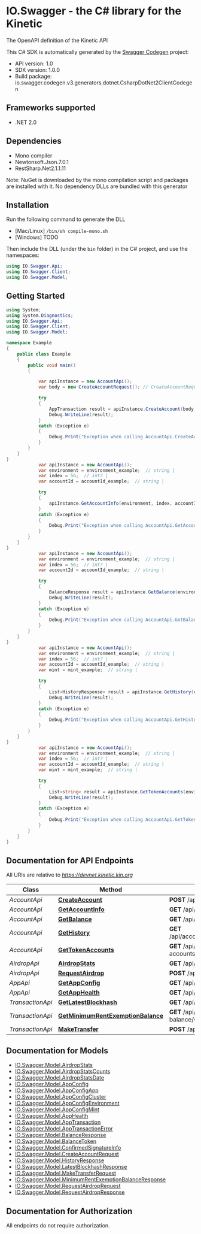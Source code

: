 # IO.Swagger - the C# library for the Kinetic

The OpenAPI definition of the Kinetic API

This C# SDK is automatically generated by the [Swagger Codegen](https://github.com/swagger-api/swagger-codegen) project:

- API version: 1.0
- SDK version: 1.0.0
- Build package: io.swagger.codegen.v3.generators.dotnet.CsharpDotNet2ClientCodegen

<a name="frameworks-supported"></a>
## Frameworks supported
- .NET 2.0

<a name="dependencies"></a>
## Dependencies
- Mono compiler
- Newtonsoft.Json.7.0.1
- RestSharp.Net2.1.1.11

Note: NuGet is downloaded by the mono compilation script and packages are installed with it. No dependency DLLs are bundled with this generator

<a name="installation"></a>
## Installation
Run the following command to generate the DLL
- [Mac/Linux] `/bin/sh compile-mono.sh`
- [Windows] TODO

Then include the DLL (under the `bin` folder) in the C# project, and use the namespaces:
```csharp
using IO.Swagger.Api;
using IO.Swagger.Client;
using IO.Swagger.Model;
```
<a name="getting-started"></a>
## Getting Started

```csharp
using System;
using System.Diagnostics;
using IO.Swagger.Api;
using IO.Swagger.Client;
using IO.Swagger.Model;

namespace Example
{
    public class Example
    {
        public void main()
        {

            var apiInstance = new AccountApi();
            var body = new CreateAccountRequest(); // CreateAccountRequest | 

            try
            {
                AppTransaction result = apiInstance.CreateAccount(body);
                Debug.WriteLine(result);
            }
            catch (Exception e)
            {
                Debug.Print("Exception when calling AccountApi.CreateAccount: " + e.Message );
            }
        }
    }
}
            var apiInstance = new AccountApi();
            var environment = environment_example;  // string | 
            var index = 56;  // int? | 
            var accountId = accountId_example;  // string | 

            try
            {
                apiInstance.GetAccountInfo(environment, index, accountId);
            }
            catch (Exception e)
            {
                Debug.Print("Exception when calling AccountApi.GetAccountInfo: " + e.Message );
            }
        }
    }
}
            var apiInstance = new AccountApi();
            var environment = environment_example;  // string | 
            var index = 56;  // int? | 
            var accountId = accountId_example;  // string | 

            try
            {
                BalanceResponse result = apiInstance.GetBalance(environment, index, accountId);
                Debug.WriteLine(result);
            }
            catch (Exception e)
            {
                Debug.Print("Exception when calling AccountApi.GetBalance: " + e.Message );
            }
        }
    }
}
            var apiInstance = new AccountApi();
            var environment = environment_example;  // string | 
            var index = 56;  // int? | 
            var accountId = accountId_example;  // string | 
            var mint = mint_example;  // string | 

            try
            {
                List<HistoryResponse> result = apiInstance.GetHistory(environment, index, accountId, mint);
                Debug.WriteLine(result);
            }
            catch (Exception e)
            {
                Debug.Print("Exception when calling AccountApi.GetHistory: " + e.Message );
            }
        }
    }
}
            var apiInstance = new AccountApi();
            var environment = environment_example;  // string | 
            var index = 56;  // int? | 
            var accountId = accountId_example;  // string | 
            var mint = mint_example;  // string | 

            try
            {
                List<string> result = apiInstance.GetTokenAccounts(environment, index, accountId, mint);
                Debug.WriteLine(result);
            }
            catch (Exception e)
            {
                Debug.Print("Exception when calling AccountApi.GetTokenAccounts: " + e.Message );
            }
        }
    }
}
```

<a name="documentation-for-api-endpoints"></a>
## Documentation for API Endpoints

All URIs are relative to *https://devnet.kinetic.kin.org*

Class | Method | HTTP request | Description
------------ | ------------- | ------------- | -------------
*AccountApi* | [**CreateAccount**](docs/AccountApi.md#createaccount) | **POST** /api/account/create | 
*AccountApi* | [**GetAccountInfo**](docs/AccountApi.md#getaccountinfo) | **GET** /api/account/info/{environment}/{index}/{accountId} | 
*AccountApi* | [**GetBalance**](docs/AccountApi.md#getbalance) | **GET** /api/account/balance/{environment}/{index}/{accountId} | 
*AccountApi* | [**GetHistory**](docs/AccountApi.md#gethistory) | **GET** /api/account/history/{environment}/{index}/{accountId}/{mint} | 
*AccountApi* | [**GetTokenAccounts**](docs/AccountApi.md#gettokenaccounts) | **GET** /api/account/token-accounts/{environment}/{index}/{accountId}/{mint} | 
*AirdropApi* | [**AirdropStats**](docs/AirdropApi.md#airdropstats) | **GET** /api/airdrop/stats | 
*AirdropApi* | [**RequestAirdrop**](docs/AirdropApi.md#requestairdrop) | **POST** /api/airdrop | 
*AppApi* | [**GetAppConfig**](docs/AppApi.md#getappconfig) | **GET** /api/app/{environment}/{index}/config | 
*AppApi* | [**GetAppHealth**](docs/AppApi.md#getapphealth) | **GET** /api/app/{environment}/{index}/health | 
*TransactionApi* | [**GetLatestBlockhash**](docs/TransactionApi.md#getlatestblockhash) | **GET** /api/transaction/latest-blockhash/{environment}/{index} | 
*TransactionApi* | [**GetMinimumRentExemptionBalance**](docs/TransactionApi.md#getminimumrentexemptionbalance) | **GET** /api/transaction/minimum-rent-exemption-balance/{environment}/{index} | 
*TransactionApi* | [**MakeTransfer**](docs/TransactionApi.md#maketransfer) | **POST** /api/transaction/make-transfer | 

<a name="documentation-for-models"></a>
## Documentation for Models

 - [IO.Swagger.Model.AirdropStats](docs/AirdropStats.md)
 - [IO.Swagger.Model.AirdropStatsCounts](docs/AirdropStatsCounts.md)
 - [IO.Swagger.Model.AirdropStatsDate](docs/AirdropStatsDate.md)
 - [IO.Swagger.Model.AppConfig](docs/AppConfig.md)
 - [IO.Swagger.Model.AppConfigApp](docs/AppConfigApp.md)
 - [IO.Swagger.Model.AppConfigCluster](docs/AppConfigCluster.md)
 - [IO.Swagger.Model.AppConfigEnvironment](docs/AppConfigEnvironment.md)
 - [IO.Swagger.Model.AppConfigMint](docs/AppConfigMint.md)
 - [IO.Swagger.Model.AppHealth](docs/AppHealth.md)
 - [IO.Swagger.Model.AppTransaction](docs/AppTransaction.md)
 - [IO.Swagger.Model.AppTransactionError](docs/AppTransactionError.md)
 - [IO.Swagger.Model.BalanceResponse](docs/BalanceResponse.md)
 - [IO.Swagger.Model.BalanceToken](docs/BalanceToken.md)
 - [IO.Swagger.Model.ConfirmedSignatureInfo](docs/ConfirmedSignatureInfo.md)
 - [IO.Swagger.Model.CreateAccountRequest](docs/CreateAccountRequest.md)
 - [IO.Swagger.Model.HistoryResponse](docs/HistoryResponse.md)
 - [IO.Swagger.Model.LatestBlockhashResponse](docs/LatestBlockhashResponse.md)
 - [IO.Swagger.Model.MakeTransferRequest](docs/MakeTransferRequest.md)
 - [IO.Swagger.Model.MinimumRentExemptionBalanceResponse](docs/MinimumRentExemptionBalanceResponse.md)
 - [IO.Swagger.Model.RequestAirdropRequest](docs/RequestAirdropRequest.md)
 - [IO.Swagger.Model.RequestAirdropResponse](docs/RequestAirdropResponse.md)

<a name="documentation-for-authorization"></a>
## Documentation for Authorization

All endpoints do not require authorization.
